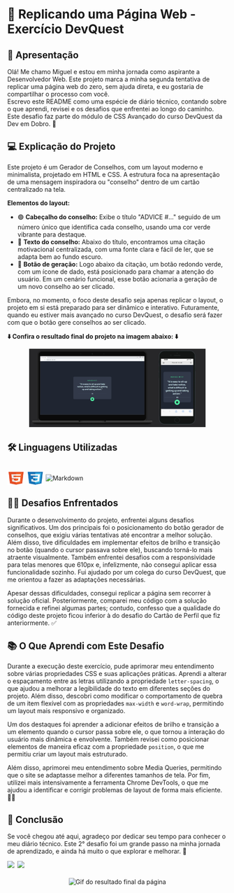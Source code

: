 # 🚀 Replicando uma Página Web - Exercício DevQuest
## 👋 Apresentação

Olá! Me chamo Miguel e estou em minha jornada como aspirante a Desenvolvedor Web. Este projeto marca a minha segunda tentativa de replicar uma página web do zero, sem ajuda direta, e eu gostaria de compartilhar o processo com você.  
Escrevo este README como uma espécie de diário técnico, contando sobre o que aprendi, revisei e os desafios que enfrentei ao longo do caminho. Este desafio faz parte do módulo de CSS Avançado do curso DevQuest da Dev em Dobro. 🎯

## 💻 Explicação do Projeto

Este projeto é um Gerador de Conselhos, com um layout moderno e minimalista, projetado em HTML e CSS. A estrutura foca na apresentação de uma mensagem inspiradora ou "conselho" dentro de um cartão centralizado na tela.

**Elementos do layout:**

- 🟢 **Cabeçalho do conselho:** Exibe o título "ADVICE #..." seguido de um número único que identifica cada conselho, usando uma cor verde vibrante para destaque.
- 💬 **Texto do conselho:** Abaixo do título, encontramos uma citação motivacional centralizada, com uma fonte clara e fácil de ler, que se adapta bem ao fundo escuro.
- 🎲 **Botão de geração:** Logo abaixo da citação, um botão redondo verde, com um ícone de dado, está posicionado para chamar a atenção do usuário. Em um cenário funcional, esse botão acionaria a geração de um novo conselho ao ser clicado.

Embora, no momento, o foco deste desafio seja apenas replicar o layout, o projeto em si está preparado para ser dinâmico e interativo. Futuramente, quando eu estiver mais avançado no curso DevQuest, o desafio será fazer com que o botão gere conselhos ao ser clicado.

__⬇️ Confira o resultado final do projeto na imagem abaixo: ⬇️__

<div style="width: 100%; text-align: center;">
  <img src="./src/images/project-page-image.jpeg" alt="Gif do resultado final da página" width="80%">
</div>

## 🛠️ Linguagens Utilizadas
<div style="display: inline_block"><br>
  <img align="center" alt="HTML" height="30" width="40" src="https://raw.githubusercontent.com/devicons/devicon/master/icons/html5/html5-original.svg">
  <img align="center" alt="CSS" height="30" width="40" src="https://raw.githubusercontent.com/devicons/devicon/master/icons/css3/css3-original.svg">
  <img align="center" alt="Markdown" height="40" width="50" src="https://cdn.jsdelivr.net/gh/devicons/devicon@latest/icons/markdown/markdown-original.svg" />
</div>

## 🧗‍♂️ Desafios Enfrentados
Durante o desenvolvimento do projeto, enfrentei alguns desafios significativos. Um dos principais foi o posicionamento do botão gerador de conselhos, que exigiu várias tentativas até encontrar a melhor solução. Além disso, tive dificuldades em implementar efeitos de brilho e transição no botão (quando o cursor passava sobre ele), buscando torná-lo mais atraente visualmente. Também enfrentei desafios com a responsividade para telas menores que 610px e, infelizmente, não consegui aplicar essa funcionalidade sozinho. Fui ajudado por um colega do curso DevQuest, que me orientou a fazer as adaptações necessárias.

Apesar dessas dificuldades, consegui replicar a página sem recorrer à solução oficial. Posteriormente, comparei meu código com a solução fornecida e refinei algumas partes; contudo, confesso que a qualidade do código deste projeto ficou inferior à do desafio do Cartão de Perfil que fiz anteriormente. ✅

## 📚 O Que Aprendi com Este Desafio
Durante a execução deste exercício, pude aprimorar meu entendimento sobre várias propriedades CSS e suas aplicações práticas. Aprendi a alterar o espaçamento entre as letras utilizando a propriedade `letter-spacing`, o que ajudou a melhorar a legibilidade do texto em diferentes seções do projeto. Além disso, descobri como modificar o comportamento de quebra de um item flexível com as propriedades `max-width` e `word-wrap`, permitindo um layout mais responsivo e organizado.

Um dos destaques foi aprender a adicionar efeitos de brilho e transição a um elemento quando o cursor passa sobre ele, o que tornou a interação do usuário mais dinâmica e envolvente. Também revisei como posicionar elementos de maneira eficaz com a propriedade `position`, o que me permitiu criar um layout mais estruturado.

Além disso, aprimorei meu entendimento sobre Media Queries, permitindo que o site se adaptasse melhor a diferentes tamanhos de tela. Por fim, utilizei mais intensivamente a ferramenta Chrome DevTools, o que me ajudou a identificar e corrigir problemas de layout de forma mais eficiente. 🎨🔧

## 🎉 Conclusão
Se você chegou até aqui, agradeço por dedicar seu tempo para conhecer o meu diário técnico. Este 2° desafio foi um grande passo na minha jornada de aprendizado, e ainda há muito o que explorar e melhorar. 🙌

<div style="margin-bottom: 20px;">
    <a style="padding-right: 3px;" href="https://www.linkedin.com/in/mariomigueldealmeida/" target="_blank"><img
        src="https://img.shields.io/badge/-LinkedIn-%230077B5?style=for-the-badge&logo=linkedin&logoColor=white"
        target="_blank"></a>
    <a href="mailto:mariomigueldealmeida@gmail.com"><img
        src="https://img.shields.io/badge/-Gmail-%23333?style=for-the-badge&logo=gmail&logoColor=white"
        target="_blank"></a>
</div>

<div style="width: 100%; text-align: center;">
  <img src="https://i.imgur.com/kwfpJJn.gif" alt="Gif do resultado final da página" width="60%">
</div>